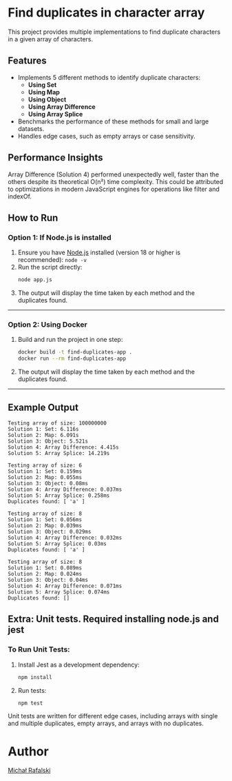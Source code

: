 # Find duplicates in character array

This project provides multiple implementations to find duplicate characters in a given array of characters. 

## Features
- Implements 5 different methods to identify duplicate characters:
  - **Using Set**
  - **Using Map**
  - **Using Object**
  - **Using Array Difference**
  - **Using Array Splice**
- Benchmarks the performance of these methods for small and large datasets.
- Handles edge cases, such as empty arrays or case sensitivity.

## Performance Insights

Array Difference (Solution 4) performed unexpectedly well, faster than the others despite its theoretical O(n²) time complexity. This could be attributed to optimizations in modern JavaScript engines for operations like filter and indexOf.

## How to Run

### Option 1: If Node.js is installed

1. Ensure you have [Node.js](https://nodejs.org/) installed (version 18 or higher is recommended): `node -v`
2. Run the script directly:
   ```bash
   node app.js
   ```
3. The output will display the time taken by each method and the duplicates found.

---

### Option 2: Using Docker

1. Build and run the project in one step:
   ```bash
   docker build -t find-duplicates-app . 
   docker run --rm find-duplicates-app
   ```

2. The output will display the time taken by each method and the duplicates found.

---

## Example Output
```text
Testing array of size: 100000000
Solution 1: Set: 6.116s
Solution 2: Map: 6.091s
Solution 3: Object: 5.521s
Solution 4: Array Difference: 4.415s
Solution 5: Array Splice: 14.219s

Testing array of size: 6
Solution 1: Set: 0.159ms
Solution 2: Map: 0.055ms
Solution 3: Object: 0.08ms
Solution 4: Array Difference: 0.037ms
Solution 5: Array Splice: 0.258ms
Duplicates found: [ 'a' ]

Testing array of size: 8
Solution 1: Set: 0.056ms
Solution 2: Map: 0.039ms
Solution 3: Object: 0.029ms
Solution 4: Array Difference: 0.032ms
Solution 5: Array Splice: 0.03ms
Duplicates found: [ 'a' ]

Testing array of size: 8
Solution 1: Set: 0.089ms
Solution 2: Map: 0.024ms
Solution 3: Object: 0.04ms
Solution 4: Array Difference: 0.071ms
Solution 5: Array Splice: 0.074ms
Duplicates found: []
```


## Extra: Unit tests. Required installing node.js and jest

### To Run Unit Tests:
1. Install Jest as a development dependency:
   ```bash
   npm install
   ```

2. Run tests:
   ```bash
   npm test
   ```

Unit tests are written for different edge cases, including arrays with single and multiple duplicates, empty arrays, and arrays with no duplicates.


# Author

[Michał Rafalski](https://www.linkedin.com/in/michalrafalski/)

